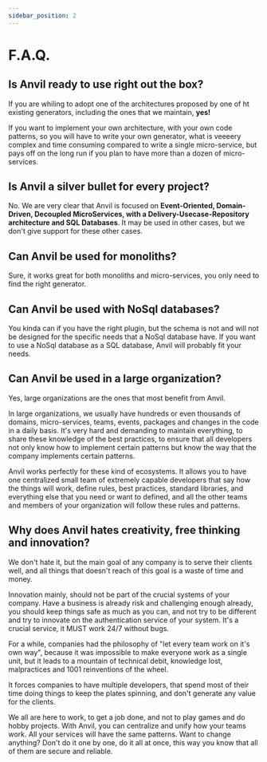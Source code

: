 ```yaml
---
sidebar_position: 2
---
```


# F.A.Q.

## Is Anvil ready to use right out the box?

If you are whiling to adopt one of the architectures proposed by one of ht existing generators, including the ones that we maintain, **yes!**

If you want to implement your own architecture, with your own code patterns, so you will have to write your own generator, what is veeeery complex and time consuming compared to write a single micro-service, but pays off on the long run if you plan to have more than a dozen of micro-services.

## Is Anvil a silver bullet for every project?

No. We are very clear that Anvil is focused on **Event-Oriented, Domain-Driven, Decoupled MicroServices, with a Delivery-Usecase-Repository architecture and SQL Databases**. It may be used in other cases, but we don't give support for these other cases.

## Can Anvil be used for monoliths?

Sure, it works great for both monoliths and micro-services, you only need to find the right generator.

## Can Anvil be used with NoSql databases?

You kinda can if you have the right plugin, but the schema is not and will not be designed for the specific needs that a NoSql database have. If you want to use a NoSql database as a SQL database, Anvil will probably fit your needs.

## Can Anvil be used in a large organization?

Yes, large organizations are the ones that most benefit from Anvil.

In large organizations, we usually have hundreds or even thousands of domains, micro-services, teams, events, packages and changes in the code in a daily basis. It's very hard and demanding to maintain everything, to share these knowledge of the best practices, to ensure that all developers not only know how to implement certain patterns but know the way that the company implements certain patterns.

Anvil works perfectly for these kind of ecosystems. It allows you to have one centralized small team of extremely capable developers that say how the things will work, define rules, best practices, standard libraries, and everything else that you need or want to defined, and all the other teams and members of your organization will follow these rules and patterns.

## Why does Anvil hates creativity, free thinking and innovation?

We don't hate it, but the main goal of any company is to serve their clients well, and all things that doesn't reach of this goal is a waste of time and money.

Innovation mainly, should not be part of the crucial systems of your company. Have a business is already risk and challenging enough already, you should keep things safe as much as you can, and not try to be different and try to innovate on the authentication service of your system. It's a crucial service, it MUST work 24/7 without bugs.

For a while, companies had the philosophy of "let every team work on it's own way", because it was impossible to make everyone work as a single unit, but it leads to a mountain of technical debit, knowledge lost, malpractices and 1001 reinventions of the wheel.

It forces companies to have multiple developers, that spend most of their time doing things to keep the plates spinning, and don't generate any value for the clients.

We all are here to work, to get a job done, and not to play games and do hobby projects. With Anvil, you can centralize and unify how your teams work. All your services will have the same patterns. Want to change anything? Don't do it one by one, do it all at once, this way you know that all of them are secure and reliable.
